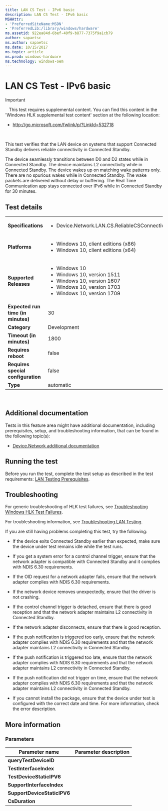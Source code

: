 ```yaml
---
title: LAN CS Test - IPv6 basic
description: LAN CS Test - IPv6 basic
MSHAttr:
- 'PreferredSiteName:MSDN'
- 'PreferredLib:/library/windows/hardware'
ms.assetid: 922ea84d-6bef-40f9-b877-7375f9a1cb79
author: sapaetsc
ms.author: sapaetsc
ms.date: 10/15/2017
ms.topic: article
ms.prod: windows-hardware
ms.technology: windows-oem
---
```


# <span id="p_hlk_test.08ce2062-e46e-415b-9896-04f7080668af"></span>LAN CS Test - IPv6 basic

>[!IMPORTANT]
>  
This test requires supplemental content. You can find this content in the 'Windows HLK supplemental test content' section at the following location:

-   <http://go.microsoft.com/fwlink/p/?LinkId=532718>

 

This test verifies that the LAN device on systems that support Connected Standby delivers reliable connectivity in Connected Standby.

The device seamlessly transitions between D0 and D2 states while in Connected Standby. The device maintains L2 connectivity while in Connected Standby. The device wakes up on matching wake patterns only. There are no spurious wakes while in Connected Standby. The wake packets are delivered without delay or buffering. The Real Time Communication app stays connected over IPv6 while in Connected Standby for 30 minutes.

## Test details
|||
|---|---|
| **Specifications**  | <ul><li>Device.Network.LAN.CS.ReliableCSConnectivity</li></ul> |  
| **Platforms**   | <ul><li>Windows 10, client editions (x86)</li><li>Windows 10, client editions (x64)</li></ul> |
| **Supported Releases** | <ul><li>Windows 10</li><li>Windows 10, version 1511</li><li>Windows 10, version 1607</li><li>Windows 10, version 1703</li><li>Windows 10, version 1709</li></ul> |
|**Expected run time (in minutes)**| 30 |
|**Category**| Development |
|**Timeout (in minutes)**| 1800 |
|**Requires reboot**| false |
|**Requires special configuration**| false |
|**Type**| automatic |

 

## <span id="Additional_documentation"></span><span id="additional_documentation"></span><span id="ADDITIONAL_DOCUMENTATION"></span>Additional documentation


Tests in this feature area might have additional documentation, including prerequisites, setup, and troubleshooting information, that can be found in the following topic(s):

-   [Device.Network additional documentation](device-network-additional-documentation.md)

## <span id="Running_the_test"></span><span id="running_the_test"></span><span id="RUNNING_THE_TEST"></span>Running the test


Before you run the test, complete the test setup as described in the test requirements: [LAN Testing Prerequisites](lan-testing-prerequisites.md).

## <span id="Troubleshooting"></span><span id="troubleshooting"></span><span id="TROUBLESHOOTING"></span>Troubleshooting


For generic troubleshooting of HLK test failures, see [Troubleshooting Windows HLK Test Failures](..\user\troubleshooting-windows-hlk-test-failures.md).

For troubleshooting information, see [Troubleshooting LAN Testing](troubleshooting-lan-testing.md).

If you are still having problems completing this test, try the following:

-   If the device exits Connected Standby earlier than expected, make sure the device under test remains idle while the test runs.

-   If you get a system error for a control channel trigger, ensure that the network adapter is compatible with Connected Standby and it complies with NDIS 6.30 requirements.

-   If the OID request for a network adapter fails, ensure that the network adapter complies with NDIS 6.30 requirements.

-   If the network device removes unexpectedly, ensure that the driver is not crashing.

-   If the control channel trigger is detached, ensure that there is good reception and that the network adapter maintains L2 connectivity in Connected Standby.

-   If the network adapter disconnects, ensure that there is good reception.

-   If the push notification is triggered too early, ensure that the network adapter complies with NDIS 6.30 requirements and that the network adapter maintains L2 connectivity in Connected Standby.

-   If the push notification is triggered too late, ensure that the network adapter complies with NDIS 6.30 requirements and that the network adapter maintains L2 connectivity in Connected Standby.

-   If the push notification did not trigger on time, ensure that the network adapter complies with NDIS 6.30 requirements and that the network adapter maintains L2 connectivity in Connected Standby.

-   If you cannot install the package, ensure that the device under test is configured with the correct date and time. For more information, check the error description.

## <span id="More_information"></span><span id="more_information"></span><span id="MORE_INFORMATION"></span>More information


### <span id="Parameters"></span><span id="parameters"></span><span id="PARAMETERS"></span>Parameters

| Parameter name              | Parameter description |
|-----------------------------|-----------------------|
| **queryTestDeviceID**       |                       |
| **TestInterfaceIndex**      |                       |
| **TestDeviceStaticIPV6**    |                       |
| **SupportInterfaceIndex**   |                       |
| **SupportDeviceStaticIPV6** |                       |
| **CsDuration**              |                       |

 

 

 







